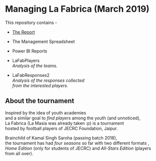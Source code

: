 
# Managing La Fabrica (March 2019)

This repository contains -

* [The Report](AdministradoLaFab.mdown)

* The Management Spreadsheet

* Power BI Reports
 * LaFabPlayers  
  _Analysis of the teams._
 * LaFabResponses2  
  _Analysis of the responses collected  
  from the interested players._

## About the tournament

Inspired by the idea of youth academies  
and a similar goal to _find players_ among the youth (and unnoticed),  
La Fabrica (La Masia was already taken :p) is a tournament  
hosted by football players of JECRC Foundation, Jaipur.

Brainchild of Kamal Singh Saroha (passing batch 2018),  
the tournament has had _four seasons_ so far with two different formats ,  
_Home Edition_ (only for students of JECRC) and _All-Stars Edition_ (players from all over).
